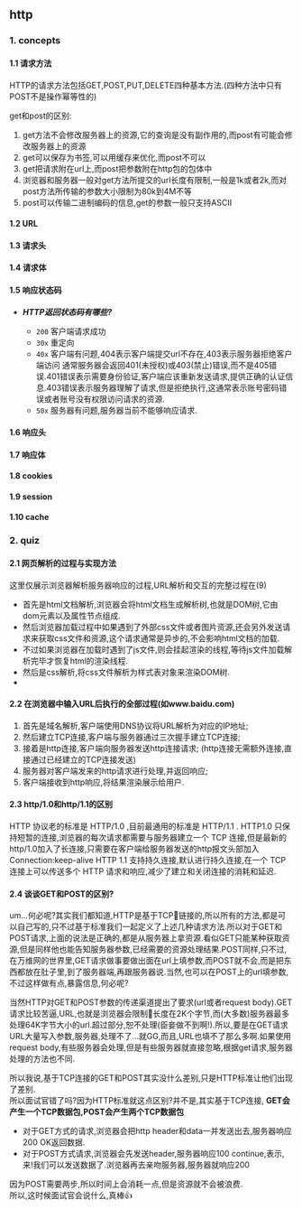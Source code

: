 ## http
### 1. concepts
#### 1.1 请求方法
HTTP的请求方法包括GET,POST,PUT,DELETE四种基本方法.(四种方法中只有POST不是操作幂等性的)

get和post的区别:
1. get方法不会修改服务器上的资源,它的查询是没有副作用的,而post有可能会修改服务器上的资源
2. get可以保存为书签,可以用缓存来优化,而post不可以
3. get把请求附在url上,而post把参数附在http包的包体中
4. 浏览器和服务器一般对get方法所提交的url长度有限制,一般是1k或者2k,而对post方法所传输的参数大小限制为80k到4M不等
5. post可以传输二进制编码的信息,get的参数一般只支持ASCII

#### 1.2 URL
#### 1.3 请求头
#### 1.4 请求体
#### 1.5 响应状态码
- ***HTTP返回状态码有哪些?***

  - `200` 客户端请求成功
  - `30x` 重定向
  - `40x` 客户端有问题,404表示客户端提交url不存在,403表示服务器拒绝客户端访问
  通常服务器会返回401(未授权)或403(禁止)错误,而不是405错误.401错误表示需要身份验证,客户端应该重新发送请求,提供正确的认证信息.403错误表示服务器理解了请求,但是拒绝执行,这通常表示账号密码错误或者账号没有权限访问请求的资源.
  - `50x` 服务器有问题,服务器当前不能够响应请求.
#### 1.6 响应头
#### 1.7 响应体
#### 1.8 cookies
#### 1.9 session
#### 1.10 cache

### 2. quiz
#### 2.1 网页解析的过程与实现方法
这里仅展示浏览器解析服务器响应的过程,URL解析和交互的完整过程在(9)
* 首先是html文档解析,浏览器会将html文档生成解析树,也就是DOM树,它由dom元素以及属性节点组成.
* 然后浏览器加载过程中如果遇到了外部css文件或者图片资源,还会另外发送请求来获取css文件和资源,这个请求通常是异步的,不会影响html文档的加载.
* 不过如果浏览器在加载时遇到了js文件,则会挂起渲染的线程,等待js文件加载解析完毕才恢复html的渲染线程.
* 然后是css解析,将css文件解析为样式表对象来渲染DOM树.
* 
#### 2.2 在浏览器中输入URL后执行的全部过程(如www.baidu.com)
1. 首先是域名解析,客户端使用DNS协议将URL解析为对应的IP地址;
2. 然后建立TCP连接,客户端与服务器通过三次握手建立TCP连接;
3. 接着是http连接,客户端向服务器发送http连接请求; (http连接无需额外连接,直接通过已经建立的TCP连接发送)
4. 服务器对客户端发来的http请求进行处理,并返回响应;
5. 客户端接收到http响应,将结果渲染展示给用户.

#### 2.3 http/1.0和http/1.1的区别
HTTP 协议老的标准是 HTTP/1.0 ,目前最通用的标准是 HTTP/1.1 .
HTTP1.0 只保持短暂的连接,浏览器的每次请求都需要与服务器建立一个 TCP 连接,但是最新的http/1.0加入了长连接,只需要在客户端给服务器发送的http报文头部加入Connection:keep-alive
HTTP 1.1 支持持久连接,默认进行持久连接,在一个 TCP 连接上可以传送多个 HTTP 请求和响应,减少了建立和关闭连接的消耗和延迟.


#### 2.4 谈谈GET和POST的区别?
um...何必呢?其实我们都知道,HTTP是基于TCP🔗链接的,所以所有的方法,都是可以自己写的,只不过基于标准我们一起定义了上述几种请求方法.所以对于GET和POST请求,上面的说法是正确的,都是从服务器上拿资源.看似GET只能某种获取资源,但是同样他也能告知服务器参数,已经需要的资源处理结果.POST同样,只不过,在万维网的世界里,GET请求做事要做出面在url上填参数,而POST就不会,而是把东西都放在肚子里,到了服务器端,再跟服务器说.当然,也可以在POST上的url填参数,不过这样做有点,暴露信息,何必呢?<br>

当然HTTP对GET和POST参数的传递渠道提出了要求(url或者request body).GET请求比较苦逼,URL,也就是浏览器会限制🚫长度在2K个字节,而(大多数)服务器最多处理64K字节大小的url.超过部分,恕不处理(臣妾做不到啊!).所以,要是在GET请求URL大量写入参数,服务器,处理不了...就GG,而且,URL也填不了那么多啊.如果使用request body,有些服务器会处理,但是有些服务器就直接忽略,根据get请求,服务器处理的方法也不同.<br>

所以我说,基于TCP连接的GET和POST其实没什么差别,只是HTTP标准让他们出现了差别.<br>
所以面试官错了吗?因为HTTP标准就这点区别?并不是,其实基于TCP连接, **GET会产生一个TCP数据包,POST会产生两个TCP数据包**<br>
* 对于GET方式的请求,浏览器会把http header和data一并发送出去,服务器响应200 OK返回数据.
* 对于POST方式请求,浏览器会先发送header,服务器响应100 continue,表示,来!我们可以发送数据了.浏览器再去亲吻服务器,服务器就响应200

因为POST需要两步,所以时间上会消耗一点,但是资源就不会被浪费.<br>
所以,这时候面试官会说什么,真棒👍<br>
